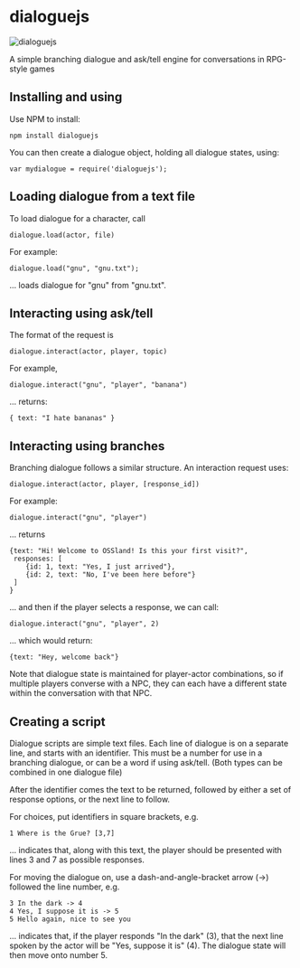 dialoguejs
==========

![dialoguejs](https://raw.github.com/scottbw/dialoguejs/master/logo.png)

A simple branching dialogue and ask/tell engine for conversations in RPG-style games

## Installing and using

Use NPM to install:

    npm install dialoguejs
    
You can then create a dialogue object, holding all dialogue states, using:

    var mydialogue = require('dialoguejs');

## Loading dialogue from a text file

To load dialogue for a character, call

    dialogue.load(actor, file)

For example:

    dialogue.load("gnu", "gnu.txt");

... loads dialogue for "gnu" from "gnu.txt".

## Interacting using ask/tell

The format of the request is 

    dialogue.interact(actor, player, topic)

For example,

    dialogue.interact("gnu", "player", "banana")

... returns:

    { text: "I hate bananas" }

## Interacting using branches

Branching dialogue follows a similar structure. An interaction request uses:

    dialogue.interact(actor, player, [response_id])
    
For example:

    dialogue.interact("gnu", "player")
    
... returns 

    {text: "Hi! Welcome to OSSland! Is this your first visit?",
     responses: [
        {id: 1, text: "Yes, I just arrived"}, 
        {id: 2, text: "No, I've been here before"}
     ]
    }
    
... and then if the player selects a response, we can call:

    dialogue.interact("gnu", "player", 2)
  
... which would return:

    {text: "Hey, welcome back"}
    
Note that dialogue state is maintained for player-actor combinations, so if multiple players converse with a NPC, they can each have a different state within the conversation with that NPC.

## Creating a script

Dialogue scripts are simple text files. Each line of dialogue is on a separate line, and starts with an identifier. This must be a number for use in a branching dialogue, or can be a word if using ask/tell. (Both types can be combined in one dialogue file)

After the identifier comes the text to be returned, followed by either a set of response options, or the next line to follow.

For choices, put identifiers in square brackets, e.g.

    1 Where is the Grue? [3,7]

... indicates that, along with this text, the player should be presented with lines 3 and 7 as possible responses.

For moving the dialogue on, use a dash-and-angle-bracket arrow (->) followed the line number, e.g.

    3 In the dark -> 4
    4 Yes, I suppose it is -> 5
    5 Hello again, nice to see you

... indicates that, if the player responds "In the dark" (3), that the next line spoken by the actor will be "Yes, suppose it is" (4). The dialogue state will then move onto number 5.

